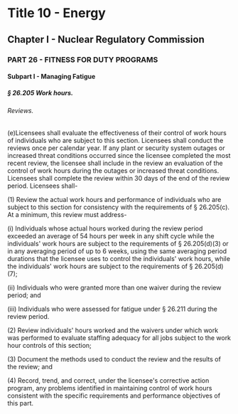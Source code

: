 
# Title 10 - Energy
## Chapter I - Nuclear Regulatory Commission
### PART 26 - FITNESS FOR DUTY PROGRAMS
#### Subpart I - Managing Fatigue
##### § 26.205 Work hours.
###### Reviews.

(e)Licensees shall evaluate the effectiveness of their control of work hours of individuals who are subject to this section. Licensees shall conduct the reviews once per calendar year. If any plant or security system outages or increased threat conditions occurred since the licensee completed the most recent review, the licensee shall include in the review an evaluation of the control of work hours during the outages or increased threat conditions. Licensees shall complete the review within 30 days of the end of the review period. Licensees shall-

(1) Review the actual work hours and performance of individuals who are subject to this section for consistency with the requirements of § 26.205(c). At a minimum, this review must address-

(i) Individuals whose actual hours worked during the review period exceeded an average of 54 hours per week in any shift cycle while the individuals' work hours are subject to the requirements of § 26.205(d)(3) or in any averaging period of up to 6 weeks, using the same averaging period durations that the licensee uses to control the individuals' work hours, while the individuals' work hours are subject to the requirements of § 26.205(d)(7);

(ii) Individuals who were granted more than one waiver during the review period; and

(iii) Individuals who were assessed for fatigue under § 26.211 during the review period.

(2) Review individuals' hours worked and the waivers under which work was performed to evaluate staffing adequacy for all jobs subject to the work hour controls of this section;

(3) Document the methods used to conduct the review and the results of the review; and

(4) Record, trend, and correct, under the licensee's corrective action program, any problems identified in maintaining control of work hours consistent with the specific requirements and performance objectives of this part.
